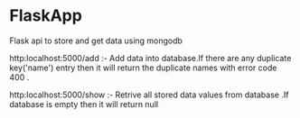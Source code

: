 # FlaskApp
Flask api to store and get  data using mongodb

http:localhost:5000/add :- Add data into database.If there are any duplicate key('name') entry then it will return the duplicate names with error code 400 .

http:localhost:5000/show :- Retrive all stored data values from database .If database is empty then it will return null
